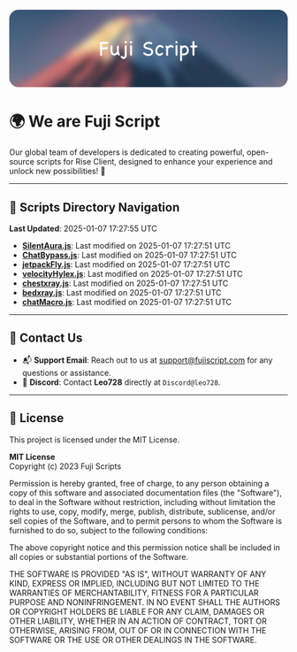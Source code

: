 ![Banner](.github/b.webp)

# 🌍 **We are Fuji Script**

Our global team of developers is dedicated to creating powerful, open-source scripts for Rise Client, designed to enhance your experience and unlock new possibilities! 🌟

---
<!-- SCRIPTS_NAVIGATION_START -->
## 📂 **Scripts Directory Navigation**

**Last Updated**: 2025-01-07 17:27:55 UTC

- **[SilentAura.js](scripts/SilentAura.js)**: Last modified on 2025-01-07 17:27:51 UTC
- **[ChatBypass.js](scripts/ChatBypass.js)**: Last modified on 2025-01-07 17:27:51 UTC
- **[jetpackFly.js](scripts/jetpackFly.js)**: Last modified on 2025-01-07 17:27:51 UTC
- **[velocityHylex.js](scripts/velocityHylex.js)**: Last modified on 2025-01-07 17:27:51 UTC
- **[chestxray.js](scripts/chestxray.js)**: Last modified on 2025-01-07 17:27:51 UTC
- **[bedxray.js](scripts/bedxray.js)**: Last modified on 2025-01-07 17:27:51 UTC
- **[chatMacro.js](scripts/chatMacro.js)**: Last modified on 2025-01-07 17:27:51 UTC

<!-- SCRIPTS_NAVIGATION_END -->

---

## 💬 **Contact Us**  
- 📬 **Support Email**: Reach out to us at [support@fujiscript.com](mailto:support@fujiscript.com) for any questions or assistance.  
- 💬 **Discord**: Contact **Leo728** directly at `Discord@leo728`.

---

## 📜 **License**

This project is licensed under the MIT License.  

**MIT License**  
Copyright (c) 2023 Fuji Scripts  

Permission is hereby granted, free of charge, to any person obtaining a copy of this software and associated documentation files (the "Software"), to deal in the Software without restriction, including without limitation the rights to use, copy, modify, merge, publish, distribute, sublicense, and/or sell copies of the Software, and to permit persons to whom the Software is furnished to do so, subject to the following conditions:  

The above copyright notice and this permission notice shall be included in all copies or substantial portions of the Software.  

THE SOFTWARE IS PROVIDED "AS IS", WITHOUT WARRANTY OF ANY KIND, EXPRESS OR IMPLIED, INCLUDING BUT NOT LIMITED TO THE WARRANTIES OF MERCHANTABILITY, FITNESS FOR A PARTICULAR PURPOSE AND NONINFRINGEMENT. IN NO EVENT SHALL THE AUTHORS OR COPYRIGHT HOLDERS BE LIABLE FOR ANY CLAIM, DAMAGES OR OTHER LIABILITY, WHETHER IN AN ACTION OF CONTRACT, TORT OR OTHERWISE, ARISING FROM, OUT OF OR IN CONNECTION WITH THE SOFTWARE OR THE USE OR OTHER DEALINGS IN THE SOFTWARE.  
